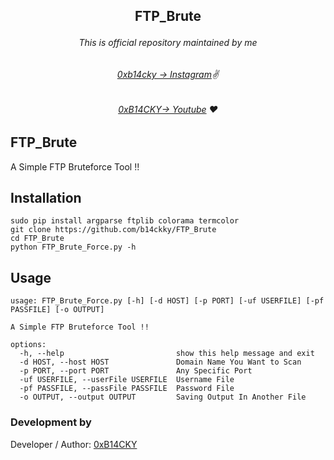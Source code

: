##   <p align="center">FTP_Brute<p align="center"> 



###### <p align="center">*This is official repository maintained by me*
###### <p align="center"> *[0xb14cky → Instagram](https://www.instagram.com/0xb14cky/)✌*
###### <p align="center"> *[0xB14CKY→ Youtube](https://www.youtube.com/channel/UC8bmAXnfIitSouOnhD9bjzA/) ❤️*
  

## FTP_Brute
 
A Simple FTP Bruteforce Tool !!
  

## Installation
```
sudo pip install argparse ftplib colorama termcolor
git clone https://github.com/b14ckky/FTP_Brute
cd FTP_Brute
python FTP_Brute_Force.py -h
```

## Usage
```
usage: FTP_Brute_Force.py [-h] [-d HOST] [-p PORT] [-uf USERFILE] [-pf PASSFILE] [-o OUTPUT]

A Simple FTP Bruteforce Tool !!

options:
  -h, --help                         show this help message and exit
  -d HOST, --host HOST               Domain Name You Want to Scan
  -p PORT, --port PORT               Any Specific Port
  -uf USERFILE, --userFile USERFILE  Username File
  -pf PASSFILE, --passFile PASSFILE  Password File
  -o OUTPUT, --output OUTPUT         Saving Output In Another File
```

 ### Development by

Developer / Author: [0xB14CKY](https://www.instagram.com/0xb14cky/)
